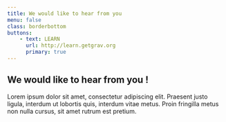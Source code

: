 ```yaml
---
title: We would like to hear from you
menu: false
class: borderbottom
buttons:
    - text: LEARN
      url: http://learn.getgrav.org
      primary: true
---
```


## We would like to hear from you !

Lorem ipsum dolor sit amet, consectetur adipiscing elit. Praesent justo ligula, interdum ut lobortis quis, interdum vitae metus. Proin fringilla metus non nulla cursus, sit amet rutrum est pretium.
